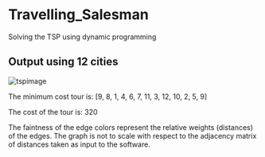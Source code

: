 # Travelling_Salesman
Solving the TSP using dynamic programming





## Output using 12 cities

![tspimage](https://user-images.githubusercontent.com/44716822/50576741-528b2280-0de6-11e9-9a20-04a64ee15a19.JPG)



The minimum cost tour is:  [9, 8, 1, 4, 6, 7, 11, 3, 12, 10, 2, 5, 9]

The cost of the tour is:  320


The faintness of the edge colors represent the relative weights (distances) of the edges. The graph is not to scale with respect to the adjacency matrix of distances taken as input to the software.
